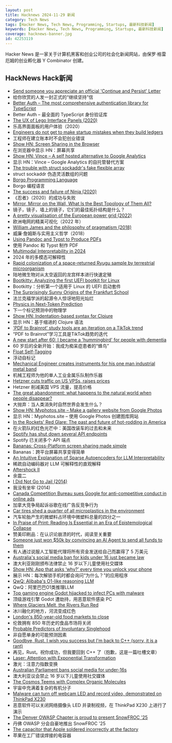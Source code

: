 ```yaml
---
layout: post
title: Hacknews 2024-11-29 新闻
category: Tech News
tags: [Hacker News, Tech News, Programming, Startups, 最新科技新闻]
keywords: [Hacker News, Tech News, Programming, Startups, 最新科技新闻]
coverage: hacknews-banner.jpg
id: 42253119
---
```


Hacker News 是一家关于计算机黑客和创业公司的社会化新闻网站，由保罗·格雷厄姆的创业孵化器 Y Combinator 创建。

## HackNews Hack新闻

- [Send someone you appreciate an official 'Continue and Persist' Letter](https://ContinueAndPersist.org)
- 给你欣赏的人发一封正式的“继续坚持”信
- [Better Auth – The most comprehensive authentication library for TypeScript](https://www.better-auth.com/)
- Better Auth – 最全面的 TypeScript 身份验证库
- [The UX of Lego Interface Panels (2020)](https://interactionmagic.com/UX-LEGO-Interfaces/)
- 乐高界面面板的用户体验（2020）
- [Engineers do not get to make startup mistakes when they build ledgers](https://news.alvaroduran.com/p/engineers-do-not-get-to-make-startup)
- 工程师在建立账本时不会犯创业错误
- [Show HN: Screen Sharing in the Browser](https://github.com/tonghohin/screen-sharing)
- 在浏览器中显示 HN：屏幕共享
- [Show HN: Vince – A self hosted alternative to Google Analytics](https://github.com/vinceanalytics/vince)
- 显示 HN：Vince – Google Analytics 的自托管替代方案
- [The trouble with struct sockaddr's fake flexible array](https://lwn.net/Articles/997094/)
- struct sockaddr 伪造灵活数组的问题
- [Borgo Programming Language](https://borgo-lang.github.io/)
- Borgo 编程语言
- [The success and failure of Ninja (2020)](https://neugierig.org/software/blog/2020/05/ninja.html)
- 《忍者》（2020）的成功与失败
- [Mirror, Mirror on the Wall, What Is the Best Topology of Them All?](https://cacm.acm.org/research-highlights/technical-perspective-mirror-mirror-on-the-wall-what-is-the-best-topology-of-them-all/)
- 镜子，镜子，墙上的镜子，它们的最佳拓扑结构是什么？
- [A pretty visualisation of the European power grid (2022)](https://121gigawatts.org/copper-sushi-power-flow-european-grid/)
- 欧洲电网的精美可视化（2022 年）
- [William James and the philosophy of pragmatism (2018)](https://www.neh.gov/humanities/2018/winter/feature/the-thinker-who-believed-in-doing-0)
- 威廉·詹姆斯与实用主义哲学（2018）
- [Using Pandoc and Typst to Produce PDFs](https://imaginarytext.ca/posts/2024/pandoc-typst-tutorial/)
- 使用 Pandoc 和 Typst 制作 PDF
- [Multimodal Interpretability in 2024](https://www.soniajoseph.ai/multimodal-interpretability-in-2024/)
- 2024 年的多模态可解释性
- [Rapid colonization of a space-returned Ryugu sample by terrestrial microorganism](https://onlinelibrary.wiley.com/doi/10.1111/maps.14288)
- 陆地微生物对从太空返回的龙宫样本进行快速定殖
- [Bootkitty: Analyzing the first UEFI bootkit for Linux](https://www.welivesecurity.com/en/eset-research/bootkitty-analyzing-first-uefi-bootkit-linux/)
- Bootkitty：分析第一个适用于 Linux 的 UEFI 启动套件
- [The Surprisingly Sunny Origins of the Frankfurt School](https://www.newyorker.com/magazine/2024/12/02/naples-1925-martin-mittelmeier-book-review)
- 法兰克福学派的起源令人惊讶地阳光灿烂
- [Physics in Next-Token Prediction](https://arxiv.org/abs/2411.00660)
- 下一个标记预测中的物理学
- [Show HN: Indentation-based syntax for Clojure](https://github.com/ilevd/cwp)
- 显示 HN：基于缩进的 Clojure 语法
- ['PDF to Brainrot' study tools are an iteration on a TikTok trend](https://techcrunch.com/2024/11/20/pdf-to-brainrot-study-tools-are-a-strange-iteration-on-a-tiktok-trend/)
- “PDF to Brainrot”学习工具是TikTok趋势的迭代
- [A new start after 60: I became a 'hummingbird' for people with dementia](https://www.theguardian.com/lifeandstyle/2024/nov/25/new-start-after-60-hummingbird-for-people-with-dementia-volunteering-care-home)
- 60 岁后的全新开始：我成为痴呆症患者的“蜂鸟”
- [Float Self-Tagging](https://arxiv.org/abs/2411.16544)
- 浮动自标记
- [Mechanical Engineer creates instruments for his one man industrial metal band](https://www.revolvermag.com/music/author-punisher-how-tool-approved-industrial-metal-mad-scientist-found-hope-amid-doom/)
- 机械工程师为他的单人工业金属乐队制作乐器
- [Hetzner cuts traffic on US VPSs, raises prices]()
- Hetzner 削减美国 VPS 流量，提高价格
- [The great abandonment: what happens to the natural world when people disappear?](https://www.theguardian.com/news/2024/nov/28/great-abandonment-what-happens-natural-world-people-disappear-bulgaria)
- 大抛弃：当人类消失时自然世界会发生什么？
- [Show HN: Myphotos.site – Make a gallery website from Google Photos](https://www.myphotos.site)
- 显示 HN：Myphotos.site – 使用 Google Photos 创建图库网站
- [In the Rockets' Red Glare: The past and future of hot-rodding in America](https://harpers.org/archive/2024/12/in-the-rockets-red-glare-rachel-kushner/)
- 在火箭队的红色光芒中：美国改装车的过去和未来
- [Spotify has shut down several API endpoints](https://developer.spotify.com/blog/2024-11-27-changes-to-the-web-api)
- Spotify 已关闭多个 API 端点
- [Bananas: Cross-Platform screen sharing made simple](https://github.com/mistweaverco/bananas)
- Bananas：跨平台屏幕共享变得简单
- [An Intuitive Explanation of Sparse Autoencoders for LLM Interpretability](https://adamkarvonen.github.io/machine_learning/2024/06/11/sae-intuitions.html)
- 稀疏自动编码器对 LLM 可解释性的直观解释
- [Aftershock II](http://www.uscrpl.com/aftershock-ii)
- 余震二
- [I Did Not Go to Jail (2014)](https://a16z.com/why-i-did-not-go-to-jail/)
- 我没有坐牢 (2014)
- [Canada Competition Bureau sues Google for anti-competitive conduct in online ads](https://www.canada.ca/en/competition-bureau/news/2024/11/competition-bureau-sues-google-for-anti-competitive-conduct-in-online-advertising-in-canada.html)
- 加拿大竞争局起诉谷歌在线广告反竞争行为
- [Car tires shed a quarter of all microplastics in the environment](https://phys.org/news/2024-11-car-quarter-microplastics-environment-urgent.html)
- 汽车轮胎产生的微塑料占环境中微塑料总量的四分之一
- [In Praise of Print: Reading Is Essential in an Era of Epistemological Collapse](https://lithub.com/in-praise-of-print-why-reading-remains-essential-in-an-era-of-epistemological-collapse/)
- 赞美印刷品：在认识论崩溃的时代，阅读至关重要
- [Someone just won $50k by convincing an AI Agent to send all funds to them](https://twitter.com/jarrodwattsdev/status/1862299845710757980)
- 有人通过说服人工智能代理将所有资金发送给自己而赢得了 5 万美元
- [Australia's social media ban for kids under 16 just became law](https://theconversation.com/australias-social-media-ban-for-kids-under-16-just-became-law-how-it-will-work-remains-a-mystery-244736)
- 澳大利亚刚刚颁布法律禁止 16 岁以下儿童使用社交媒体
- [Show HN: App that asks ‘why?’ every time you unlock your phone](https://play.google.com/store/apps/details?id=com.actureunlock&hl=en_US)
- 展示 HN：每次解锁手机时都会询问“为什么？”的应用程序
- [QwQ: Alibaba's O1-like reasoning LLM](https://qwenlm.github.io/blog/qwq-32b-preview/)
- QwQ：阿里巴巴O1类推理LLM
- [Top gaming engine Godot hijacked to infect PCs with malware](https://www.techradar.com/pro/security/top-gaming-engine-godot-hijacked-to-infect-thousands-of-pcs-with-malware)
- 顶级游戏引擎 Godot 遭劫持，用恶意软件感染 PC
- [Where Glaciers Melt, the Rivers Run Red](https://www.nytimes.com/2024/11/19/science/peru-glaciers-water-pollution.html)
- 冰川融化的地方，河流变成红色
- [London's 850-year-old food markets to close](https://www.bbc.co.uk/news/articles/cje050wz22qo)
- 伦敦拥有 850 年历史的食品市场将关闭
- [Probable Predictors of Involuntary Singlehood](https://www.sciencedirect.com/science/article/abs/pii/S0191886923003458)
- 非自愿单身的可能预测因素
- [Goodbye, Rust. I wish you success but I'm back to C++ (sorry, it is a rant)](https://old.reddit.com/r/rust/comments/1h15md8/goodbye_rust_i_wish_you_success_but_im_back_to_c/)
- 再见，Rust。祝你成功，但我要回到 C++ 了（抱歉，这是一篇吐槽文章）
- [Laser: Attention with Exponential Transformation](https://arxiv.org/abs/2411.03493)
- 激光：注意力指数变换
- [Australian Parliament bans social media for under-16s](https://apnews.com/article/australia-social-media-children-ban-safeguarding-harm-accounts-d0cde2603bdbc7167801da1d00ecd056)
- 澳大利亚议会禁止 16 岁以下儿童使用社交媒体
- [The Cosmos Teems with Complex Organic Molecules](https://www.quantamagazine.org/the-cosmos-teems-with-complex-organic-molecules-20241113/)
- 宇宙中充满着复杂的有机分子
- [Malware can turn off webcam LED and record video, demonstrated on ThinkPad X230](https://github.com/xairy/lights-out)
- 恶意软件可以关闭网络摄像头 LED 并录制视频，在 ThinkPad X230 上进行了演示
- [The Denver OWASP Chapter is proud to present SnowFROC '25](https://snowfroc.com/)
- 丹佛 OWASP 分会自豪地推出 SnowFROC '25
- [The capacitor that Apple soldered incorrectly at the factory](https://www.downtowndougbrown.com/2024/11/the-capacitor-that-apple-soldered-incorrectly-at-the-factory/)
- 苹果在工厂错误焊接的电容器

